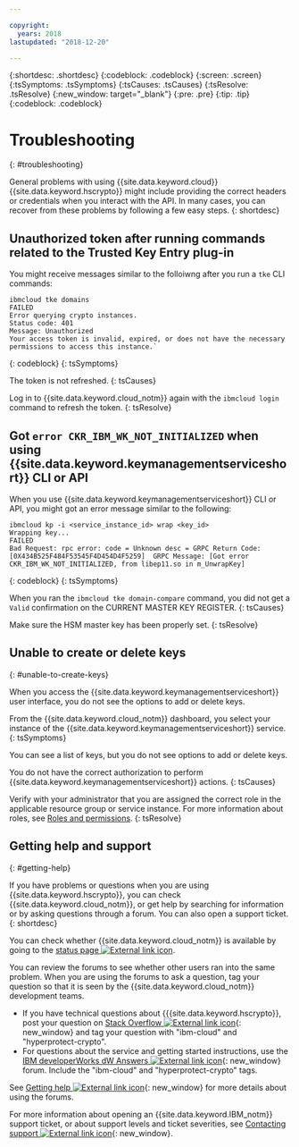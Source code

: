 ```yaml
---

copyright:
  years: 2018
lastupdated: "2018-12-20"

---
```


{:shortdesc: .shortdesc}
{:codeblock: .codeblock}
{:screen: .screen}
{:tsSymptoms: .tsSymptoms}
{:tsCauses: .tsCauses}
{:tsResolve: .tsResolve}
{:new_window: target="_blank"}
{:pre: .pre}
{:tip: .tip}
{:codeblock: .codeblock}

# Troubleshooting
{: #troubleshooting}

General problems with using {{site.data.keyword.cloud}} {{site.data.keyword.hscrypto}} might include providing the correct headers or credentials when you interact with the API. In many cases, you can recover from these problems by following a few easy steps.
{: shortdesc}

## Unauthorized token after running commands related to the Trusted Key Entry plug-in

You might receive messages similar to the folloiwng after you run a `tke` CLI commands:

```
ibmcloud tke domains
FAILED
Error querying crypto instances.
Status code: 401
Message: Unauthorized
Your access token is invalid, expired, or does not have the necessary permissions to access this instance.`
```
{: codeblock}
{: tsSymptoms}

The token is not refreshed.
{: tsCauses}

Log in to {{site.data.keyword.cloud_notm}} again with the `ibmcloud login` command to refresh the token.
{: tsResolve}

## Got `error CKR_IBM_WK_NOT_INITIALIZED` when using {{site.data.keyword.keymanagementserviceshort}} CLI or API

When you use {{site.data.keyword.keymanagementserviceshort}} CLI or API, you might got an error message similar to the following:

```
ibmcloud kp -i <service_instance_id> wrap <key_id>
Wrapping key...
FAILED
Bad Request: rpc error: code = Unknown desc = GRPC Return Code: [0X434B525F484F53545F4D454D4F5259]  GRPC Message: [Got error CKR_IBM_WK_NOT_INITIALIZED, from libep11.so in m_UnwrapKey]
```
{: codeblock}
{: tsSymptoms}

When you ran the `ibmcloud tke domain-compare` command, you did not get a `Valid` confirmation on the CURRENT MASTER KEY REGISTER.
{: tsCauses}

Make sure the HSM master key has been properly set.
{: tsResolve}

## Unable to create or delete keys
{: #unable-to-create-keys}

When you access the {{site.data.keyword.keymanagementserviceshort}} user interface, you do not see the options to add or delete keys.

From the {{site.data.keyword.cloud_notm}} dashboard, you select your instance of the {{site.data.keyword.keymanagementserviceshort}} service.
{: tsSymptoms}

You can see a list of keys, but you do not see options to add or delete keys.

You do not have the correct authorization to perform {{site.data.keyword.keymanagementserviceshort}} actions.
{: tsCauses}

Verify with your administrator that you are assigned the correct role in the applicable resource group or service instance. For more information about roles, see [Roles and permissions](/docs/services/key-protect/manage-access.html#roles).
{: tsResolve}

## Getting help and support
{: #getting-help}

If you have problems or questions when you are using {{site.data.keyword.hscrypto}}, you can check {{site.data.keyword.cloud_notm}}, or get help by searching for information or by asking questions through a forum. You can also open a support ticket.
{: shortdesc}

You can check whether {{site.data.keyword.cloud_notm}} is available by going to the [status page ![External link icon](../../icons/launch-glyph.svg "External link icon")](https://console.bluemix.net/status?tags=platform,runtimes,services).

You can review the forums to see whether other users ran into the same problem. When you are using the forums to ask a question, tag your question so that it is seen by the {{site.data.keyword.cloud_notm}} development teams.

- If you have technical questions about {{{site.data.keyword.hscrypto}}, post your question on [Stack Overflow ![External link icon](../../icons/launch-glyph.svg "External link icon")](http://stackoverflow.com/){: new_window} and tag your question with  "ibm-cloud" and "hyperprotect-crypto".
- For questions about the service and getting started instructions, use the [IBM developerWorks dW Answers ![External link icon](../../icons/launch-glyph.svg "External link icon")](https://developer.ibm.com/answers/index.html){: new_window} forum. Include the "ibm-cloud" and "hyperprotect-crypto" tags.

See [Getting help ![External link icon](../../icons/launch-glyph.svg "External link icon")](https://console.bluemix.net/docs/support/index.html#getting-help){: new_window} for more details about using the forums.

For more information about opening an {{site.data.keyword.IBM_notm}} support ticket, or about support levels and ticket severities, see [Contacting support ![External link icon](../../icons/launch-glyph.svg "External link icon")](https://console.bluemix.net/docs/support/index.html#contacting-support){: new_window}.
